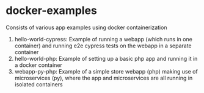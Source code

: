 # docker-examples
Consists of various app examples using docker containerization

1. hello-world-cypress: Example of running a webapp (which runs in one container) and running e2e cypress tests on the webapp in a separate container
2. hello-world-php: Example of setting up a basic php app and running it in a docker container
3. webapp-py-php: Example of a simple store webapp (php) making use of microservices (py), where the app and microservices are all running in isolated containers
